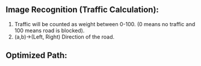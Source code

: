 ##	Image Recognition (Traffic Calculation):
1. Traffic will be counted as weight between 0-100. (0 means no traffic and 100 means road is blocked).
2. (a,b)->(Left, Right) Direction of the road.


## Optimized Path:
